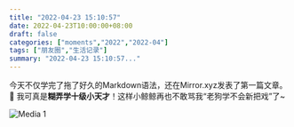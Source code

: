 ```yaml
---
title: "2022-04-23 15:10:57"
date: 2022-04-23T10:00:00+08:00
draft: false
categories: ["moments","2022","2022-04"]
tags: ["朋友圈","生活记录"]
summary: "2022-04-23 15:10:57..."
---
```


今天不仅学完了拖了好久的Markdown语法，还在Mirror.xyz发表了第一篇文章。🥰 我可真是**糊弄学十级小天才**！这样小鲸鲸再也不敢骂我“老狗学不会新把戏”了~

![Media 1](/Moments/photos/2022-04-23/202204231510570.jpg)

